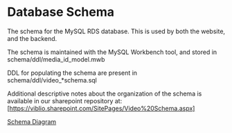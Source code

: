 Database Schema
=======================

The schema for the MySQL RDS database.  This is used by both the
website, and the backend.

The schema is maintained with the MySQL Workbench tool, and stored in
schema/ddl/media_id_model.mwb

DDL for populating the schema are present in
schema/ddl/video_*schema.sql

Additional descriptive notes about the organization of the schema is
available in our sharepoint repository at: [https://viblio.sharepoint.com/SitePages/Video%20Schema.aspx]

[Schema Diagram](./ddl/schema-current.png)
